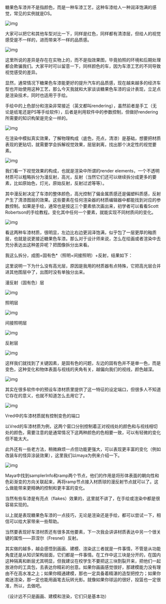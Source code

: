 糖果色车漆并不是指颜色，而是一种车漆工艺，这种车漆给人一种润泽饱满的感觉，常见的实例就是DS。

![img](http://ox55f9bg6.bkt.clouddn.com/2017-12-13-213031.jpg)

大家可以把它和其他车型对比一下，同样是红色，同样都有清漆层，但给人的视觉感受是不一样的，进而带来不一样的品质感。

![img](http://ox55f9bg6.bkt.clouddn.com/2017-12-13-213036.jpg)

这里所说的差异是存在在实物上的，而不是指效果图，毕竟拍照的环境和后期处理都会欺骗我们。大家平时可以留意一下，同样颜色的车，因为车漆工艺的不同导致视觉感受的差异。

 

显然，通常情况下糖果色车漆能更好的提升汽车的品质感，现在越来越多的经济车型也开始使用这种工艺，那么今天我就和大家谈谈糖果色车漆的设计表现，立足点是渲染技术，同时也适用于手绘。

手绘中的上色部分和渲染非常接近（英文都叫rendering），虽然前者是手工（无论是纸笔还是PS等手绘软件），后者是利用软件中的参数控制，但做好rendering所需要的知识构架是完全一样的。

![img](http://ox55f9bg6.bkt.clouddn.com/2017-12-13-213037.jpg)

在渲染中模拟真实效果，了解物理构成（底色，亮点，清漆）是基础，想要把材质表现的更贴切，就需要学会拆解视觉效果，层层剥离，找出那个决定性的视觉要素。

 

![img](http://ox55f9bg6.bkt.clouddn.com/2017-12-13-213042.jpg)

我们看一下视觉效果的构成，也就是渲染中所谓的render elements，一个不透明材质可以粗略拆分为漫反射，高光，反射（当然它们还可以继续拆分成更多的要素，比如原始色，灯光，原始反射，反射过滤等等）。

其中漫反射决定了车漆的整体颜色，高光控制了偏金属质感还是偏塑料质感，反射产生了清漆图层的效果。这些要素在任何渲染器的材质编辑器中都能找到对应的参数控制。如果是手绘，通常也是按这三个要素依次画出来，初学者可以看看Scott Robertson的手绘教程。变化其中任何一个要素，就能实现不同材质间的变化。

 

![img](http://ox55f9bg6.bkt.clouddn.com/2017-12-13-213034.jpg)

看这两种车漆材质，很明显，左边比右边更润泽饱满，似乎包了一层更厚的釉质层，也就是说更接近糖果色车漆。那么对于设计师来说，怎么在绘画或者渲染中去充分表达出这种差异呢？把图像拆分出来看。

我这么拆分，成图=固有色*（照明+间接照明）+反射，结果如下：

这里说明一下为什么没有高光层，原因是我用的材质器有点特殊，它把高光层合并进其他图层中了，出图时没有单独分出来。

 

漫反射（固有色）层

![img](http://ox55f9bg6.bkt.clouddn.com/2017-12-13-213033.jpg)

照明层

![img](http://ox55f9bg6.bkt.clouddn.com/2017-12-13-213035.jpg)

间接照明层

![img](http://ox55f9bg6.bkt.clouddn.com/2017-12-13-213043.jpg)

反射层

![img](http://ox55f9bg6.bkt.clouddn.com/2017-12-13-213044.jpg)

这样我们就找到了关键因素，是固有色的问题，左边的固有色并不是单一色，而是变色，这种变化和物体表面与视线的夹角有关，越偏向我们的视线，颜色越深。

![img](http://ox55f9bg6.bkt.clouddn.com/2017-12-13-213040.jpg)

其实在很多软件中的预设车漆材质里提供了这一特征的设定端口，但很多人不知道它存在的意义，也就不知道怎么去用它了。

![img](http://ox55f9bg6.bkt.clouddn.com/2017-12-13-213041.jpg)

Vred中的车漆材质就有控制变色的端口

以Vred的车漆材质为例，这两个窗口分别控制着正对视线处的颜色和与视线相切处的颜色，需要注意的是通常情况下这两种颜色的色相要一致，可以有轻微的变化但不能太大。

此外还有一些老方法，稍微麻烦一点但功能更强大，可以表现更丰富的变化（例如改装车的怪异涂装效果），这里我们以maya为例来介绍一下。

![img](http://ox55f9bg6.bkt.clouddn.com/2017-12-13-213038.jpg)

Maya中找到samplerInfo和ramp两个节点，他们的作用是将形体表面的朝向性和色彩渐变的方向关联起来，再将ramp节点接入材质球的漫反射节点就可以了。这么做能带来更精确的控制和更丰富的变化。

当然有些车漆是有亮点（flakes）效果的，这里就不讲了，在手绘或渲染中都是很容易实现的。

以上就是表现糖果色车漆的一点技巧，无论是渲染还是手绘，都可以尝试一下，相信可以给大家带来一些帮助。

当然要表现好车漆材质还有很多其他要素，下一次我会讲讲材质表达中另一个很关键的属性——菲涅尔（Fresnel）反射。

 

其实做的越多，越会感悟到画画、建模、渲染这三者就是一件事情，不管是从功能角度还是从知识架构层面，它们都是一件事情。在工作中这三块是分开的，在国内这种隔离和断层尤其明显，但我建议在校学生不要把这三块割裂开来，把他们一起放进你的工具包，去表达你精彩的创意。如果你画画感觉很好，那建模能力没有理由不在高水准之上；如果你精通建模，那也一定具备着精湛的造型把控力；如果你痴迷渲染，那一定也能用画笔去玩转光影。就像如果你球运的很好，投篮也一定很准，所以，去做吧。

（设计远不只是画画、建模和渲染，它们只是基本功）